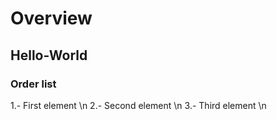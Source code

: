# Overview
## Hello-World
### Order list
1.- First element \n
2.- Second element \n
3.- Third element \n
